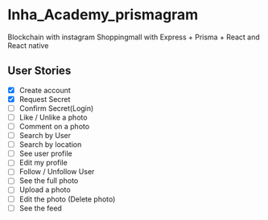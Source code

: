# Inha_Academy_prismagram

Blockchain with instagram Shoppingmall with Express + Prisma + React and React native

## User Stories

- [x] Create account
- [x] Request Secret
- [ ] Confirm Secret(Login)
- [ ] Like / Unlike a photo
- [ ] Comment on a photo
- [ ] Search by User
- [ ] Search by location
- [ ] See user profile
- [ ] Edit my profile
- [ ] Follow / Unfollow User
- [ ] See the full photo
- [ ] Upload a photo
- [ ] Edit the photo (Delete photo)
- [ ] See the feed